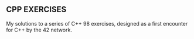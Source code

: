 ## CPP EXERCISES
My solutions to a series of C++ 98 exercises, designed as a first encounter for C++ by the 42 network.
